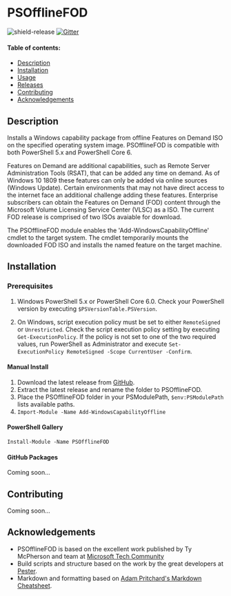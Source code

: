 # PSOfflineFOD
![shield-release]
[![Gitter](https://badges.gitter.im/altCipher/PSOfflineFOD.svg)](https://gitter.im/altCipher/PSOfflineFOD?utm_source=badge&utm_medium=badge&utm_campaign=pr-badge)

#### Table of contents:

- [Description](#description)
- [Installation](#installation)
- [Usage](#usage)
- [Releases](#releases)
- [Contributing](#contributing)
- [Acknowledgements](#acknowledgements)

## Description
Installs a Windows capability package from offline Features on Demand ISO on the specified operating system image. PSOfflineFOD is compatible with both PowerShell 5.x and PowerShell Core 6.

Features on Demand are additional capabilities, such as Remote Server Administration Tools (RSAT), that can be added any time on demand.  As of Windows 10 1809 these features can only be added via online sources (Windows Update).  Certain environments that may not have direct access to the internet face an additional challenge adding these features.  Enterprise subscribers can obtain the Features on Demand (FOD) content through the Microsoft Volume Licensing Service Center (VLSC) as a ISO.  The current FOD release is comprised of two ISOs avaiable for download.

The PSOfflineFOD module enables the 'Add-WindowsCapabilityOffline' cmdlet to the target system. The cmdlet temporarily mounts the downloaded FOD ISO and installs the named feature on the target machine.

## Installation
### Prerequisites
1. Windows PowerShell 5.x or PowerShell Core 6.0. Check your PowerShell version by executing `$PSVersionTable.PSVersion`.

2. On Windows, script execution policy must be set to either `RemoteSigned` or `Unrestricted`. Check the script execution policy setting by executing `Get-ExecutionPolicy`. If the policy is not set to one of the two required values, run PowerShell as Administrator and execute `Set-ExecutionPolicy RemoteSigned -Scope CurrentUser -Confirm`.
#### Manual Install
1. Download the latest release from [GitHub][latest-release].
2. Extract the latest release and rename the folder to PSOfflineFOD.
3. Place the PSOfflineFOD folder in your PSModulePath, `$env:PSModulePath` lists available paths.
4. `Import-Module -Name Add-WindowsCapabilityOffline`
#### PowerShell Gallery
`Install-Module -Name PSOfflineFOD`
#### GitHub Packages
Coming soon...


## Contributing
Coming soon...

## Acknowledgements
* PSOfflineFOD is based on the excellent work published by Ty McPherson and team at [Microsoft Tech Community]
* Build scripts and structure based on the work by the great developers at [Pester].
* Markdown and formatting based on [Adam Pritchard's Markdown Cheatsheet].

[latest-release]:https://github.com/altcipher/PSOfflineFOD/releases/latest
[Adam Pritchard's Markdown Cheatsheet]:https://github.com/adam-p/markdown-here/wiki/Markdown-Cheatsheet
[Pester]:https://github.com/pester/Pester
[Microsoft Tech Community]:https://techcommunity.microsoft.com/t5/core-infrastructure-and-security/rsat-on-windows-10-1809-in-disconnected-environments/ba-p/570833

[shield-release]:https://img.shields.io/github/v/release/altCipher/PSOfflineFOD